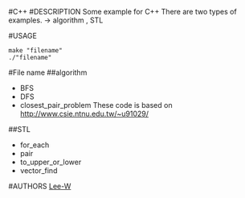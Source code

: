 #C++
#DESCRIPTION
Some example for C++
There are two types of examples. -> algorithm , STL

#USAGE
```shell
make "filename"
./"filename"
```
#File name
##algorithm
- BFS
- DFS
- closest_pair_problem
These code is based on http://www.csie.ntnu.edu.tw/~u91029/

##STL
- for_each
- pair
- to_upper_or_lower
- vector_find

#AUTHORS
[Lee-W](https://github.com/Lee-W/)

